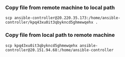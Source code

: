 ### Copy file from remote machine to local path

```
scp ansible-controller@20.220.35.173:/home/ansible-controller/kpq43xu0it3qbykncd5ghmewqehx .

```

### Copy file from local path to remote machine

```
scp kpq43xu0it3qbykncd5ghmewqehx ansible-controller@20.151.94.68:/home/ansible-controller

```